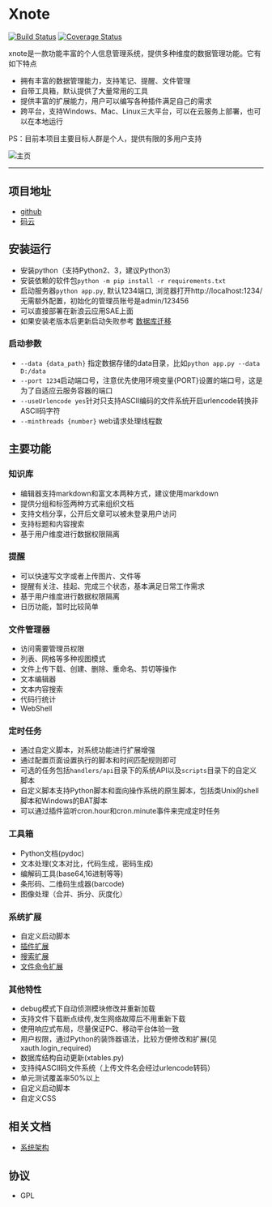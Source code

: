 # Xnote

[![Build Status](https://travis-ci.org/xupingmao/xnote.svg?branch=master)](https://travis-ci.org/xupingmao/xnote)
[![Coverage Status](https://coveralls.io/repos/github/xupingmao/xnote/badge.svg?branch=master)](https://coveralls.io/github/xupingmao/xnote?branch=master)

xnote是一款功能丰富的个人信息管理系统，提供多种维度的数据管理功能。它有如下特点

- 拥有丰富的数据管理能力，支持笔记、提醒、文件管理
- 自带工具箱，默认提供了大量常用的工具
- 提供丰富的扩展能力，用户可以编写各种插件满足自己的需求
- 跨平台，支持Windows、Mac、Linux三大平台，可以在云服务上部署，也可以在本地运行


PS：目前本项目主要目标人群是个人，提供有限的多用户支持

![主页](https://git.oschina.net/xupingmao/xnote/raw/master/screenshots/xnote_v2.1_home.png)

-----
## 项目地址
- [github](https://github.com/xupingmao/xnote)
- [码云](https://gitee.com/xupingmao/xnote)


## 安装运行
- 安装python（支持Python2、3，建议Python3）
- 安装依赖的软件包```python -m pip install -r requirements.txt```
- 启动服务器`python app.py`, 默认1234端口, 浏览器打开http://localhost:1234/ 无需额外配置，初始化的管理员账号是admin/123456
- 可以直接部署在新浪云应用SAE上面
- 如果安装老版本后更新启动失败参考 [数据库迁移](./docs/db_migrate.md)

### 启动参数
- `--data {data_path}` 指定数据存储的data目录，比如`python app.py --data D:/data`
- `--port 1234`启动端口号，注意优先使用环境变量{PORT}设置的端口号，这是为了自适应云服务容器的端口
- `--useUrlencode yes`针对只支持ASCII编码的文件系统开启urlencode转换非ASCII码字符
- `--minthreads {number}` web请求处理线程数


## 主要功能

### 知识库
- 编辑器支持markdown和富文本两种方式，建议使用markdown
- 提供分组和标签两种方式来组织文档
- 支持文档分享，公开后文章可以被未登录用户访问
- 支持标题和内容搜索
- 基于用户维度进行数据权限隔离

### 提醒
- 可以快速写文字或者上传图片、文件等
- 提醒有关注、挂起、完成三个状态，基本满足日常工作需求
- 基于用户维度进行数据权限隔离
- 日历功能，暂时比较简单

### 文件管理器
- 访问需要管理员权限
- 列表、网格等多种视图模式
- 文件上传下载、创建、删除、重命名、剪切等操作
- 文本编辑器
- 文本内容搜索
- 代码行统计
- WebShell

### 定时任务
- 通过自定义脚本，对系统功能进行扩展增强
- 通过配置页面设置执行的脚本和时间匹配规则即可
- 可选的任务包括`handlers/api`目录下的系统API以及`scripts`目录下的自定义脚本
- 自定义脚本支持Python脚本和面向操作系统的原生脚本，包括类Unix的shell脚本和Windows的BAT脚本
- 可以通过插件监听cron.hour和cron.minute事件来完成定时任务

### 工具箱
- Python文档(pydoc)
- 文本处理(文本对比，代码生成，密码生成)
- 编解码工具(base64,16进制等等)
- 条形码、二维码生成器(barcode)
- 图像处理（合并、拆分、灰度化）

### 系统扩展

- 自定义启动脚本
- [插件扩展](./docs/plugins.md)
- [搜索扩展](./docs/search_extension.md)
- [文件命令扩展](./docs/commands.md)


### 其他特性
- debug模式下自动侦测模块修改并重新加载
- 支持文件下载断点续传,发生网络故障后不用重新下载
- 使用响应式布局，尽量保证PC、移动平台体验一致
- 用户权限，通过Python的装饰器语法，比较方便修改和扩展(见xauth.login\_required)
- 数据库结构自动更新(xtables.py)
- 支持纯ASCII码文件系统（上传文件名会经过urlencode转码）
- 单元测试覆盖率50%以上
- 自定义启动脚本
- 自定义CSS

## 相关文档
- [系统架构](./docs/architecture.md)

## 协议

- GPL

